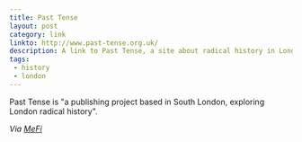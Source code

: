 ```yaml
---
title: Past Tense
layout: post
category: link
linkto: http://www.past-tense.org.uk/
description: A link to Past Tense, a site about radical history in London.
tags:
 - history
 - london
---
```

Past Tense is "a publishing project based in South London, exploring London radical history". 

_Via [MeFi](http://www.metafilter.com/86486/Cokaygne-in-my-brain "Cokaygne in my brain")_